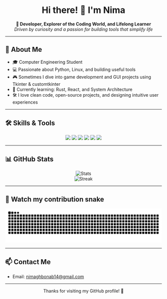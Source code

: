 <h1 align="center">Hi there! 👋 I'm Nima</h1>

<p align="center">
  <b>🎯 Developer, Explorer of the Coding World, and Lifelong Learner</b><br>
  <i>Driven by curiosity and a passion for building tools that simplify life</i>
</p>

---

## 🧠 About Me

- 🎓 Computer Engineering Student  
- 💻 Passionate about Python, Linux, and building useful tools  
- 🎮 Sometimes I dive into game development and GUI projects using Tkinter & customtkinter  
- 🌱 Currently learning: Rust, React, and System Architecture  
- 🛠 I love clean code, open-source projects, and designing intuitive user experiences  

---

## 🛠 Skills & Tools

<div align="center">
  <img src="https://cdn.jsdelivr.net/gh/devicons/devicon/icons/python/python-original.svg" height="40" />
  <img src="https://cdn.jsdelivr.net/gh/devicons/devicon/icons/cplusplus/cplusplus-original.svg" height="40" />
  <img src="https://cdn.jsdelivr.net/gh/devicons/devicon/icons/git/git-original.svg" height="40" />
  <img src="https://cdn.jsdelivr.net/gh/devicons/devicon/icons/linux/linux-original.svg" height="40" />
  <img src="https://cdn.jsdelivr.net/gh/devicons/devicon/icons/vim/vim-original.svg" height="40" />
  <img src="https://cdn.jsdelivr.net/gh/devicons/devicon/icons/bash/bash-original.svg" height="40" />
</div>

---

## 📊 GitHub Stats

<p align="center">
  <img src="https://github-readme-stats.vercel.app/api?username=nimagh-18&show_icons=true&theme=tokyonight&cache_seconds=1800" alt="Stats" />
  <br>
  <img src="https://github-readme-stats.vercel.app/api?username=nimagh-18&show_icons=true&theme=tokyonight&hide_rank=true&hide_title=true&hide_border=true&include_all_commits=true&count_private=true&custom_title=My%20Streak" alt="Streak" />
</p>

---

## 🐍 Watch my contribution snake

<p align="center">
  <img src="https://github.com/nimagh-18/nimagh-18/blob/output/github-contribution-grid-snake.svg" alt="snake gif" />
</p>

---

## 📫 Contact Me

- Email: nimaghbonab14@gmail.com

---

<p align="center">
  Thanks for visiting my GitHub profile! 🙌
</p>

